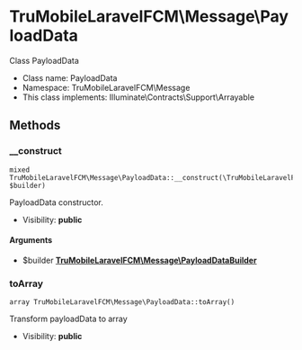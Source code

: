 TruMobileLaravelFCM\Message\PayloadData
===============

Class PayloadData




* Class name: PayloadData
* Namespace: TruMobileLaravelFCM\Message
* This class implements: Illuminate\Contracts\Support\Arrayable






Methods
-------


### __construct

    mixed TruMobileLaravelFCM\Message\PayloadData::__construct(\TruMobileLaravelFCM\Message\PayloadDataBuilder $builder)

PayloadData constructor.



* Visibility: **public**


#### Arguments
* $builder **[TruMobileLaravelFCM\Message\PayloadDataBuilder](TruMobileLaravelFCM-Message-PayloadDataBuilder.md)**



### toArray

    array TruMobileLaravelFCM\Message\PayloadData::toArray()

Transform payloadData to array



* Visibility: **public**



